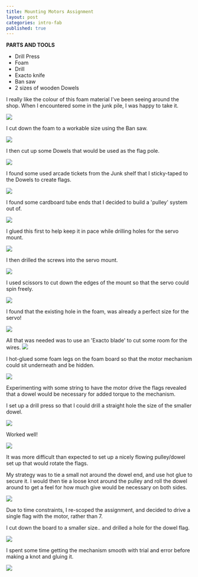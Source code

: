 ```yaml
---
title: Mounting Motors Assignment
layout: post
categories: intro-fab
published: true
---
```



**PARTS AND TOOLS**

* Drill Press
* Foam
* Drill
* Exacto knife
* Ban saw
* 2 sizes of wooden Dowels

I really like the colour of this foam material I've been seeing around the shop. When I encountered some in the junk pile, I was happy to take it.

![](/blog/assets/fab_motor_mount/1.jpg)

I cut down the foam to a workable size using the Ban saw.

![](/blog/assets/fab_motor_mount/2.jpg)

I then cut up some Dowels that would be used as the flag pole.

![](/blog/assets/fab_motor_mount/3.jpg)


I found some used arcade tickets from the Junk shelf that I sticky-taped to the Dowels to create flags.

![](/blog/assets/fab_motor_mount/4.jpg)

I found some cardboard tube ends that I decided to build a 'pulley' system out of.

![](/blog/assets/fab_motor_mount/5.jpg)

I glued this first to help keep it in pace while drilling holes for the servo mount.

![](/blog/assets/fab_motor_mount/6.jpg)


I then drilled the screws into the servo mount.

![](/blog/assets/fab_motor_mount/7.jpg)

I used scissors to cut down the edges of the mount so that the servo could spin freely.

![](/blog/assets/fab_motor_mount/8.jpg)

I found that the existing hole in the foam, was already a perfect size for the servo!

![](/blog/assets/fab_motor_mount/9.jpg)

All that was needed was to use an 'Exacto blade' to cut some room for the wires.
![](/blog/assets/fab_motor_mount/10.jpg)

I hot-glued some foam legs on the foam board so that the motor mechanism could sit underneath and be hidden.

![](/blog/assets/fab_motor_mount/12.jpg)

Experimenting with some string to have the motor drive the flags revealed that a dowel would be necessary for added torque to the mechanism.

I set up a drill press so that I could drill a straight hole the size of the smaller dowel.

![](/blog/assets/fab_motor_mount/14.jpg)

Worked well!

![](/blog/assets/fab_motor_mount/15.jpg)

It was more difficult than expected to set up a nicely flowing pulley/dowel set up that would rotate the flags.

My strategy was to tie a small not around the dowel end, and use hot glue to secure it. I would then tie a loose knot around the pulley and roll the dowel around to get a feel for how much give would be necessary on both sides.

![](/blog/assets/fab_motor_mount/16.jpg)

Due to time constraints, I re-scoped the assignment, and decided to drive a single flag with the motor, rather than 7.

I cut down the board to a smaller size.. and drilled a hole for the dowel flag.

![](/blog/assets/fab_motor_mount/17.jpg)

I spent some time getting the mechanism smooth with trial and error before making a knot and gluing it.

![](/blog/assets/fab_motor_mount/18.jpg)
